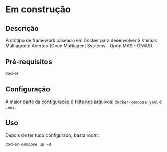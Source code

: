 # **Em construção**

## Descrição
Protótipo de framework baseado em Docker para desenvolver Sistemas Multiagente Abertos (Open Multiagent Systems - Open MAS - OMAS).

## Pré-requisitos
```
Docker
```

## Configuração

A maior parte da configuração é feita nos arquivos: `docker-compose.yaml` e `.env`.

## Uso

Depois de ter tudo configurado, basta rodar:
```
docker-compose up -d
```